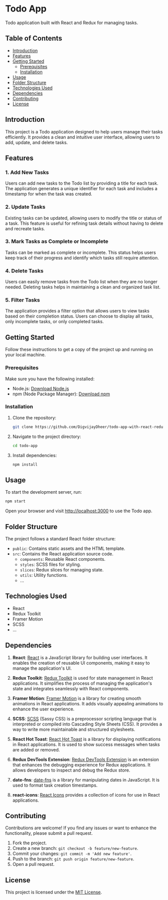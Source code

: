 # Todo App

Todo application built with React and Redux for managing tasks.

## Table of Contents

- [Introduction](#introduction)
- [Features](#features)
- [Getting Started](#getting-started)
  - [Prerequisites](#prerequisites)
  - [Installation](#installation)
- [Usage](#usage)
- [Folder Structure](#folder-structure)
- [Technologies Used](#technologies-used)
- [Dependencies](#dependencies)
- [Contributing](#contributing)
- [License](#license)

## Introduction

This project is a Todo application designed to help users manage their tasks efficiently. It provides a clean and intuitive user interface, allowing users to add, update, and delete tasks.

## Features

### 1. Add New Tasks

Users can add new tasks to the Todo list by providing a title for each task. The application generates a unique identifier for each task and includes a timestamp for when the task was created.

### 2. Update Tasks

Existing tasks can be updated, allowing users to modify the title or status of a task. This feature is useful for refining task details without having to delete and recreate tasks.

### 3. Mark Tasks as Complete or Incomplete

Tasks can be marked as complete or incomplete. This status helps users keep track of their progress and identify which tasks still require attention.

### 4. Delete Tasks

Users can easily remove tasks from the Todo list when they are no longer needed. Deleting tasks helps in maintaining a clean and organized task list.

### 5. Filter Tasks

The application provides a filter option that allows users to view tasks based on their completion status. Users can choose to display all tasks, only incomplete tasks, or only completed tasks.

## Getting Started

Follow these instructions to get a copy of the project up and running on your local machine.

### Prerequisites

Make sure you have the following installed:

- Node.js: [Download Node.js](https://nodejs.org/)
- npm (Node Package Manager): [Download npm](https://www.npmjs.com/get-npm)

### Installation

1. Clone the repository:

   ```bash
   git clone https://github.com/DigvijayDheer/todo-app-with-react-redux
   ```

2. Navigate to the project directory:

   ```bash
   cd todo-app
   ```

3. Install dependencies:

   ```bash
   npm install
   ```

## Usage

To start the development server, run:

```bash
npm start
```

Open your browser and visit [http://localhost:3000](http://localhost:3000) to use the Todo app.

## Folder Structure

The project follows a standard React folder structure:

- `public`: Contains static assets and the HTML template.
- `src`: Contains the React application source code.
  - `components`: Reusable React components.
  - `styles`: SCSS files for styling.
  - `slices`: Redux slices for managing state.
  - `utils`: Utility functions.
  - ...

## Technologies Used

- React
- Redux Toolkit
- Framer Motion
- SCSS
- ...

## Dependencies

1. **React**: [React](https://reactjs.org/) is a JavaScript library for building user interfaces. It enables the creation of reusable UI components, making it easy to manage the application's UI.

2. **Redux Toolkit**: [Redux Toolkit](https://redux-toolkit.js.org/) is used for state management in React applications. It simplifies the process of managing the application's state and integrates seamlessly with React components.

3. **Framer Motion**: [Framer Motion](https://www.framer.com/motion/) is a library for creating smooth animations in React applications. It adds visually appealing animations to enhance the user experience.

4. **SCSS**: [SCSS](https://sass-lang.com/documentation/syntax) (Sassy CSS) is a preprocessor scripting language that is interpreted or compiled into Cascading Style Sheets (CSS). It provides a way to write more maintainable and structured stylesheets.

5. **React Hot Toast**: [React Hot Toast](https://react-hot-toast.com/) is a library for displaying notifications in React applications. It is used to show success messages when tasks are added or removed.

6. **Redux DevTools Extension**: [Redux DevTools Extension](https://github.com/zalmoxisus/redux-devtools-extension) is an extension that enhances the debugging experience for Redux applications. It allows developers to inspect and debug the Redux store.

7. **date-fns**: [date-fns](https://date-fns.org/) is a library for manipulating dates in JavaScript. It is used to format task creation timestamps.

8. **react-icons**: [React Icons](https://react-icons.github.io/react-icons/) provides a collection of icons for use in React applications.

## Contributing

Contributions are welcome! If you find any issues or want to enhance the functionality, please submit a pull request.

1. Fork the project.
2. Create a new branch: `git checkout -b feature/new-feature`.
3. Commit your changes: `git commit -m 'Add new feature'`.
4. Push to the branch: `git push origin feature/new-feature`.
5. Open a pull request.

## License

This project is licensed under the [MIT License](LICENSE).
